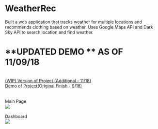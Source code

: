# WeatherRec 
Built a web application that tracks weather for multiple locations and recommends clothing based on weather. Uses Google Maps API and Dark Sky API to search location and find weather. 
<br/>
# **UPDATED DEMO ** AS OF 11/09/18
<br/>
<a href="https://streamable.com/gvlgo"> (WIP) Version of Project (Additional - 11/18)</a> <br/>
<a href="https://streamable.com/j9q25"> Demo of Project(Original Finish - 9/18) </a>
<br/><br/>
<br/>
Main Page <br/>
<img src="https://i.imgur.com/jlJ7jLe.png"/>
<br/>
<br/>
Dashboard <br/>
<img src="https://i.imgur.com/6X1JkQ4.png"/>

